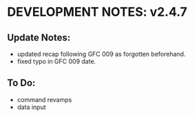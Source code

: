 # DEVELOPMENT NOTES: v2.4.7

## Update Notes:
- updated recap following GFC 009 as forgotten beforehand.
- fixed typo in GFC 009 date.

## To Do:
-  command revamps
-  data input